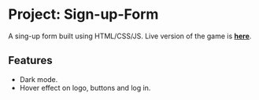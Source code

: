 # Project: Sign-up-Form

A sing-up form built using HTML/CSS/JS. Live version of the game is __[here](https://cigmaian.github.io/Sign-up-Form/)__.

## Features

- Dark mode.
- Hover effect on logo, buttons and log in.
 
